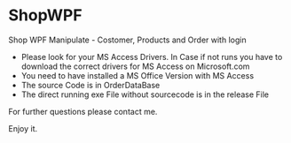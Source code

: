 # ShopWPF
Shop WPF Manipulate - Costomer, Products and Order with login

- Please look for your MS Access Drivers. In Case if not runs you have to download the correct drivers for MS Access on Microsoft.com
- You need to have installed a MS Office Version with MS Access
- The source Code is in OrderDataBase
- The direct running exe File without sourcecode is in the release File

For further questions please contact me.

Enjoy it.
